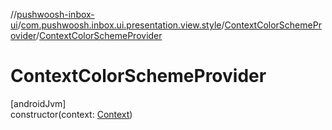 //[pushwoosh-inbox-ui](../../../index.md)/[com.pushwoosh.inbox.ui.presentation.view.style](../index.md)/[ContextColorSchemeProvider](index.md)/[ContextColorSchemeProvider](-context-color-scheme-provider.md)

# ContextColorSchemeProvider

[androidJvm]\
constructor(context: [Context](https://developer.android.com/reference/kotlin/android/content/Context.html))
